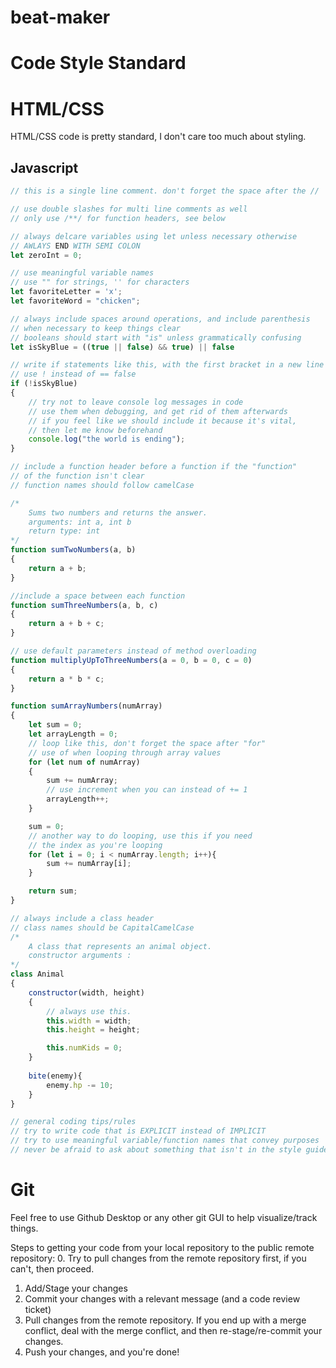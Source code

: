 # beat-maker

# Code Style Standard
# HTML/CSS

HTML/CSS code is pretty standard, I don't care too much about styling.

## Javascript

```javascript
// this is a single line comment. don't forget the space after the //

// use double slashes for multi line comments as well
// only use /**/ for function headers, see below

// always delcare variables using let unless necessary otherwise
// AWLAYS END WITH SEMI COLON
let zeroInt = 0;

// use meaningful variable names
// use "" for strings, '' for characters
let favoriteLetter = 'x';
let favoriteWord = "chicken";

// always include spaces around operations, and include parenthesis
// when necessary to keep things clear
// booleans should start with "is" unless grammatically confusing
let isSkyBlue = ((true || false) && true) || false

// write if statements like this, with the first bracket in a new line
// use ! instead of == false
if (!isSkyBlue)
{
    // try not to leave console log messages in code
    // use them when debugging, and get rid of them afterwards
    // if you feel like we should include it because it's vital,
    // then let me know beforehand
    console.log("the world is ending");
}

// include a function header before a function if the "function"
// of the function isn't clear
// function names should follow camelCase

/*
    Sums two numbers and returns the answer.
    arguments: int a, int b
    return type: int
*/
function sumTwoNumbers(a, b)
{
    return a + b;
}

//include a space between each function
function sumThreeNumbers(a, b, c)
{
    return a + b + c;
}

// use default parameters instead of method overloading
function multiplyUpToThreeNumbers(a = 0, b = 0, c = 0)
{
    return a * b * c;
}

function sumArrayNumbers(numArray)
{
    let sum = 0;
    let arrayLength = 0;
    // loop like this, don't forget the space after "for"
    // use of when looping through array values
    for (let num of numArray)
    {
        sum += numArray;
        // use increment when you can instead of += 1
        arrayLength++;
    }

    sum = 0;
    // another way to do looping, use this if you need
    // the index as you're looping
    for (let i = 0; i < numArray.length; i++){
        sum += numArray[i];
    }

    return sum;
}

// always include a class header
// class names should be CapitalCamelCase
/*
    A class that represents an animal object.
    constructor arguments :
*/
class Animal
{
    constructor(width, height)
    {
        // always use this.
        this.width = width;
        this.height = height;

        this.numKids = 0;
    }
    
    bite(enemy){
        enemy.hp -= 10;
    }
}

// general coding tips/rules
// try to write code that is EXPLICIT instead of IMPLICIT
// try to use meaningful variable/function names that convey purposes
// never be afraid to ask about something that isn't in the style guide

```

# Git
Feel free to use Github Desktop or any other git GUI to help visualize/track things.

Steps to getting your code from your local repository to the public remote repository:
0. Try to pull changes from the remote repository first, if you can't, then proceed.
1. Add/Stage your changes
2. Commit your changes with a relevant message (and a code review ticket)
3. Pull changes from the remote repository. If you end up with a merge conflict, deal with the merge conflict, and then re-stage/re-commit your changes.
4. Push your changes, and you're done!

